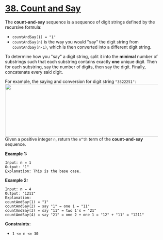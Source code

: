 # [38. Count and Say](https://leetcode.com/problems/count-and-say/description/)

The **count-and-say**  sequence is a sequence of digit strings defined by the recursive formula:

- `countAndSay(1) = "1"`
- `countAndSay(n)` is the way you would "say" the digit string from `countAndSay(n-1)`, which is then converted into a different digit string.

To determine how you "say" a digit string, split it into the **minimal**  number of substrings such that each substring contains exactly **one**  unique digit. Then for each substring, say the number of digits, then say the digit. Finally, concatenate every said digit.

For example, the saying and conversion for digit string `"3322251"`:
<img alt="" src="https://assets.leetcode.com/uploads/2020/10/23/countandsay.jpg" style="width: 581px; height: 172px;">
Given a positive integer `n`, return the `n^th` term of the **count-and-say**  sequence.

**Example 1:** 

```
Input: n = 1
Output: "1"
Explanation: This is the base case.
```

**Example 2:** 

```
Input: n = 4
Output: "1211"
Explanation:
countAndSay(1) = "1"
countAndSay(2) = say "1" = one 1 = "11"
countAndSay(3) = say "11" = two 1's = "21"
countAndSay(4) = say "21" = one 2 + one 1 = "12" + "11" = "1211"
```

**Constraints:** 

- `1 <= n <= 30`